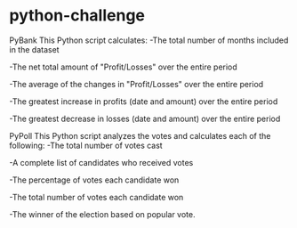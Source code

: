 # python-challenge

 PyBank
 This Python script calculates: 
   -The total number of months included in the dataset

   -The net total amount of "Profit/Losses" over the entire period

   -The average of the changes in "Profit/Losses" over the entire period

   -The greatest increase in profits (date and amount) over the entire period

   -The greatest decrease in losses (date and amount) over the entire period

PyPoll
This Python script analyzes the votes and calculates each of the following:
 -The total number of votes cast

 -A complete list of candidates who received votes

 -The percentage of votes each candidate won

 -The total number of votes each candidate won

 -The winner of the election based on popular vote.
 





